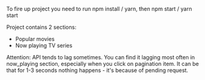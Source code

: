 To fire up project you need to run npm install / yarn, then npm start / yarn start

Project contains 2 sections:
  - Popular movies
  - Now playing TV series

Attention: API tends to lag sometimes. You can find it lagging most often in now_playing section, especially when you click on pagination item. It can be that for 1-3 seconds nothing happens - it's because of pending request.
